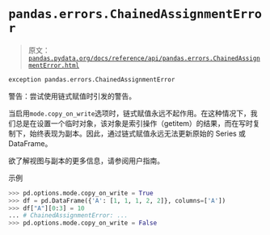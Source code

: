 # `pandas.errors.ChainedAssignmentError`

> 原文：[`pandas.pydata.org/docs/reference/api/pandas.errors.ChainedAssignmentError.html`](https://pandas.pydata.org/docs/reference/api/pandas.errors.ChainedAssignmentError.html)

```py
exception pandas.errors.ChainedAssignmentError
```

警告：尝试使用链式赋值时引发的警告。

当启用`mode.copy_on_write`选项时，链式赋值永远不起作用。在这种情况下，我们总是在设置一个临时对象，该对象是索引操作（getitem）的结果，而在写时复制下，始终表现为副本。因此，通过链式赋值永远无法更新原始的 Series 或 DataFrame。

欲了解视图与副本的更多信息，请参阅用户指南。

示例

```py
>>> pd.options.mode.copy_on_write = True
>>> df = pd.DataFrame({'A': [1, 1, 1, 2, 2]}, columns=['A'])
>>> df["A"][0:3] = 10 
... # ChainedAssignmentError: ...
>>> pd.options.mode.copy_on_write = False 
```
